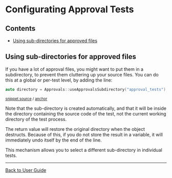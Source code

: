 <!--
GENERATED FILE - DO NOT EDIT
This file was generated by [MarkdownSnippets](https://github.com/SimonCropp/MarkdownSnippets).
Source File: /doc/mdsource/Configuration.source.md
To change this file edit the source file and then execute ./run_markdown_templates.sh.
-->

<a id="top"></a>

# Configurating Approval Tests

<!-- toc -->
## Contents

  * [Using sub-directories for approved files](#using-sub-directories-for-approved-files)
<!-- endtoc -->


## Using sub-directories for approved files

If you have a lot of approval files, you might want to put them in a subdirectory, to prevent them cluttering up your source files. You can do this at a global or per-test level, by adding the line:

<!-- snippet: use_subdirectory_in_main -->
<a id='snippet-use_subdirectory_in_main'/></a>
```cpp
auto directory = Approvals::useApprovalsSubdirectory("approval_tests");
```
<sup>[snippet source](/ApprovalTests_Catch2_Tests/main.cpp#L12-L14) / [anchor](#snippet-use_subdirectory_in_main)</sup>
<!-- endsnippet -->

Note that the sub-directory is created automatically, and that it will be inside the directory containing the source code of the test, not the current working directory of the test process.

The return value will restore the original directory when the object destructs. Because of this, if you do not store the result in a variable, it will immediately undo itself by the end of the line.

This mechanism allows you to select a different sub-directory in individual tests.

---

[Back to User Guide](/doc/README.md#top)
